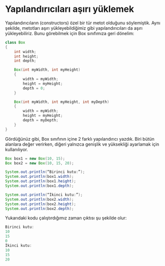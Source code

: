 # Yapılandırıcıları aşırı yüklemek

Yapılandırıcıların (constructors) özel bir tür metot olduğunu söylemiştik. Aynı şekilde, metotları aşırı yükleyebildiğimiz gibi yapılandırıcıları da aşırı yükleyebiliriz. Bunu görebilmek için Box sınıfımıza geri dönelim:

```java
class Box
{
	int width;
	int height;
	int depth;

    Box(int myWidth, int myHeight)
	{
		width = myWidth;
		height = myHeight;
		depth = 0;
	}

    Box(int myWidth, int myHeight, int myDepth)
	{
		width = myWidth;
		height = myHeight;
		depth = myDepth;
	}
}
```

Gördüğünüz gibi, Box sınıfının içine 2 farklı yapılandırıcı yazdık. Biri bütün alanlara değer verirken, diğeri yalnızca genişlik ve yüksekliği ayarlamak için kullanılıyor.

```java
Box box1 = new Box(10, 15);
Box box2 = new Box(10, 15, 20);

System.out.println(“Birinci kutu:”);
System.out.println(box1.width);
System.out.println(box1.height);
System.out.println(box1.depth);

System.out.println(“İkinci kutu:”);
System.out.println(box2.width);
System.out.println(box2.height);
System.out.println(box2.depth);
```

Yukarıdaki kodu çalıştırdığımız zaman çıktısı şu şekilde olur:

```java
Birinci kutu:
10
15
0
İkinci kutu:
10
15
20
```
